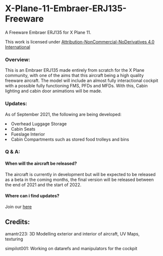 # X-Plane-11-Embraer-ERJ135-Freeware

A Freeware Embraer ERJ135 for X Plane 11.

This work is licensed under <a href="https://creativecommons.org/licenses/by-nc-nd/4.0/">Attribution-NonCommercial-NoDerivatives 4.0 International</a>

<h3>Overview:</h3>

This is an Embraer ERJ135 made entirely from scratch for the X Plane community, with one of the aims that this aircraft being a high quality freeware aircraft. The model will include an almost fully interactional cockpit with a possible fully functioning FMS, PFDs and MFDs. With this, Cabin lighting and cabin door animations will be made.

<h3>Updates:</h3>

As of September 2021, the following are being developed:
<li>Overhead Luggage Storage</ul>
<li>Cabin Seats</li>
<li>Fueslage Interior</li>
<li>Cabin Compartments such as stored food trolleys and bins</li>

<h3>Q & A:</h3>

<h4>When will the aircraft be released?</h4>

The aircraft is currently in development but will be expected to be released as a beta in the coming months, the final version will be released between the end of 2021 and the start of 2022.

<h4>Where can i find updates?</h4>

Join our <a href="https://discord.gg/GdbSSRNw">here</a>


<h2>Credits:</h2>

amantr223: 3D Modelling exterior and interior of aircraft, UV Maps, texturing

simpilot001: Working on datarefs and manipulators for the cockpit
